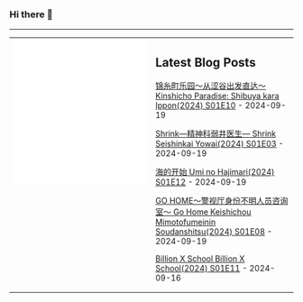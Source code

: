 ### Hi there 👋

<!--
**etng/etng** is a ✨ _special_ ✨ repository because its `README.md` (this file) appears on your GitHub profile.

Here are some ideas to get you started:

- 🔭 I’m currently working on ...
- 🌱 I’m currently learning ...
- 👯 I’m looking to collaborate on ...
- 🤔 I’m looking for help with ...
- 💬 Ask me about ...
- 📫 How to reach me: ...
- 😄 Pronouns: ...
- ⚡ Fun fact: ...
-->


---

<table>
<tr>
<td valign="top" width="50%">
<img src="metrics.svg" alt="Metric" />
</td>
<td valign="top" width="50%">

## Latest Blog Posts
<!-- blog start -->
[锦糸町乐园～从涩谷出发直达～ Kinshicho Paradise: Shibuya kara Ippon(2024) S01E10](http://www.fanxinzhui.com/rr/2579#S01E10) - 2024-09-19

[Shrink―精神科弱井医生― Shrink Seishinkai Yowai(2024) S01E03](http://www.fanxinzhui.com/rr/2584#S01E03) - 2024-09-19

[海的开始 Umi no Hajimari(2024) S01E12](http://www.fanxinzhui.com/rr/2572#S01E12) - 2024-09-19

[GO HOME～警视厅身份不明人员咨询室～ Go Home Keishichou Mimotofumeinin Soudanshitsu(2024) S01E08](http://www.fanxinzhui.com/rr/2580#S01E08) - 2024-09-19

[Billion X School Billion X School(2024) S01E11](http://www.fanxinzhui.com/rr/2574#S01E11) - 2024-09-16
<!-- blog end -->

</td></tr></table>

